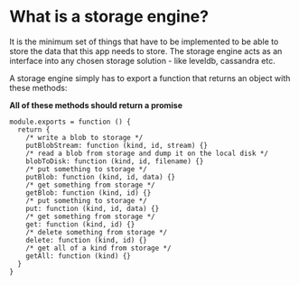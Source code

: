 What is a storage engine?
=========================

It is the minimum set of things that have to be implemented to be able
to store the data that this app needs to store. The storage engine acts
as an interface into any chosen storage solution - like leveldb, cassandra
etc.

A storage engine simply has to export a function that returns an object with these methods:

**All of these methods should return a promise**

    module.exports = function () {
      return {
        /* write a blob to storage */
        putBlobStream: function (kind, id, stream) {}
        /* read a blob from storage and dump it on the local disk */
        blobToDisk: function (kind, id, filename) {}
        /* put something to storage */
        putBlob: function (kind, id, data) {}
        /* get something from storage */
        getBlob: function (kind, id) {}
        /* put something to storage */
        put: function (kind, id, data) {}
        /* get something from storage */
        get: function (kind, id) {}
        /* delete something from storage */
        delete: function (kind, id) {}
        /* get all of a kind from storage */
        getAll: function (kind) {}
      }
    }